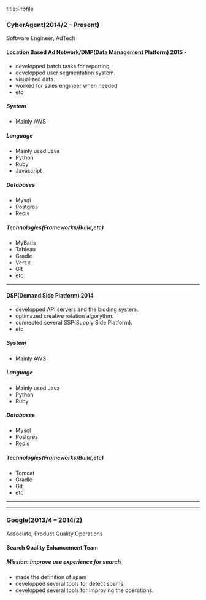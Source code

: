 title:Profile

### CyberAgent(2014/2 – Present)
Software Engineer, AdTech

#### Location Based Ad Network/DMP(Data Management Platform) 2015 -
* developped batch tasks for reporting.
* developped user segmentation system.
* visualized data.
* worked for sales engineer when needed
* etc

##### System  
* Mainly AWS
##### Language  
* Mainly used Java
* Python
* Ruby
* Javascript
##### Databases  
* Mysql
* Postgres
* Redis
##### Technologies(Frameworks/Build,etc)  
* MyBatis
* Tableau
* Gradle
* Vert.x
* Git
* etc

----

#### DSP(Demand Side Platform) 2014
* developped API servers and the bidding system.
* optimazed creative rotation algorythm.
* connected several SSP(Supply Side Platform).
* etc

##### System  
* Mainly AWS

##### Language   
* Mainly used Java
* Python  
* Ruby

##### Databases  
* Mysql
* Postgres
* Redis

##### Technologies(Frameworks/Build,etc)  
* Tomcat
* Gradle
* Git
* etc

----

----

### Google(2013/4 – 2014/2)
Associate, Product Quality Operations  
  
#### Search Quality Enhancement Team  
##### Mission: improve use experience for search  
* made the definition of spam
* developped several tools for detect spams
* developped several tools for improving the operations.


